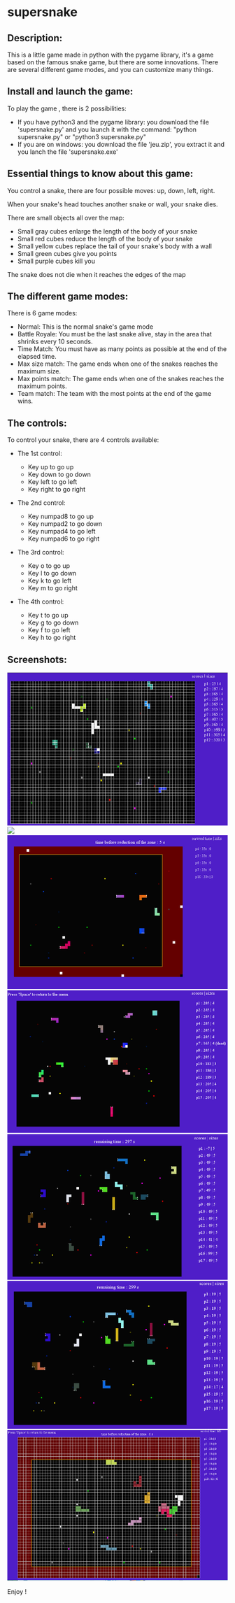 # supersnake

Description:
------------

This is a little game made in python with the pygame library, it's a game based on the famous snake game, but there are some innovations. There are several different game modes, and you can customize many things.

Install and launch the game:
----------------------------

To play the game , there is 2 possibilities:

- If you have python3 and the pygame library: you download the file 'supersnake.py' and you launch it with the command: "python supersnake.py" or "python3 supersnake.py"
- If you are on windows: you download the file 'jeu.zip', you extract it and you lanch the file 'supersnake.exe'

Essential things to know about this game:
-----------------------------------------

You control a snake, there are four possible moves: up, down, left, right.

When your snake's head touches another snake or wall, your snake dies.

There are small objects all over the map:

- Small gray cubes enlarge the length of the body of your snake
- Small red cubes reduce the length of the body of your snake
- Small yellow cubes replace the tail of your snake's body with a wall
- Small green cubes give you points
- Small purple cubes kill you

The snake does not die when it reaches the edges of the map

The different game modes:
-------------------------

There is 6 game modes:

- Normal: This is the normal snake's game mode 
- Battle Royale: You must be the last snake alive, stay in the area that shrinks every 10 seconds.
- Time Match: You must have as many points as possible at the end of the elapsed time.
- Max size match: The game ends when one of the snakes reaches the maximum size.
- Max points match: The game ends when one of the snakes reaches the maximum points.
- Team match: The team with the most points at the end of the game wins.

The controls:
-------------

To control your snake, there are 4 controls available:
 
- The 1st control:
	- Key up to go up
	- Key down to go down
	- Key left to go left
	- Key right to go right

- The 2nd control:
	- Key numpad8 to go up
	- Key numpad2 to go down
	- Key numpad4 to go left
	- Key numpad6 to go right

- The 3rd control:
	- Key o to go up
	- Key l to go down
	- Key k to go left
	- Key m to go right

- The 4th control:
	- Key t to go up
	- Key g to go down
	- Key f to go left
	- Key h to go right

Screenshots:
------------

![](screenshots/screenshot.jpg)
![](screenshots/screenshot1.jpg)
![](screenshots/screenshot2.jpg)
![](screenshots/screenshot3.jpg)
![](screenshots/screenshot4.jpg)
![](screenshots/screenshot5.jpg)
![](screenshots/screenshot6.jpg)

Enjoy !

